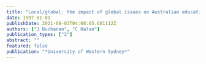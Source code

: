 ```yaml
---
title: "Local/global: the impact of global issues on Australian education"
date: 1997-01-01
publishDate: 2021-08-03T04:08:05.681112Z
authors: ["J Buchanan", "C Halse"]
publication_types: ["2"]
abstract: ""
featured: false
publication: "*University of Western Sydney*"
---
```


